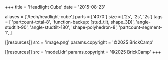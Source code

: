 +++
title = 'Headlight Cube'
date  = '2015-08-23'

aliases = ['/tech/headlight-cube']
parts = ['4070']
size  = ['2s', '2s', '2s']
tags  = [
  'partcount-total-8',
  'function-backup: [stud_tilt, shape_3D]',
  'angle-studtilt-90',
  'angle-studtilt-180',
  'shape-polyhedron-8',
  'partcount-segment-1',
]

[[resources]]
src              = 'image.png'
params.copyright = '©2025 BrickCamp'

[[resources]]
src              = 'model.ldr'
params.copyright = '©2025 BrickCamp'
+++
